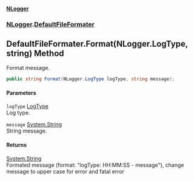 #### [NLogger](./index.md 'index')
### [NLogger](./NLogger.md 'NLogger').[DefaultFileFormater](./NLogger-DefaultFileFormater.md 'NLogger.DefaultFileFormater')
## DefaultFileFormater.Format(NLogger.LogType, string) Method
Format message.  
```csharp
public string Format(NLogger.LogType logType, string message);
```
#### Parameters
<a name='NLogger-DefaultFileFormater-Format(NLogger-LogType_string)-logType'></a>
`logType` [LogType](./NLogger-LogType.md 'NLogger.LogType')  
Log type.  
  
<a name='NLogger-DefaultFileFormater-Format(NLogger-LogType_string)-message'></a>
`message` [System.String](https://docs.microsoft.com/en-us/dotnet/api/System.String 'System.String')  
String message.  
  
#### Returns
[System.String](https://docs.microsoft.com/en-us/dotnet/api/System.String 'System.String')  
Formated message (format: "logType: HH:MM:SS - message"), change message to upper case for error and fatal error  
